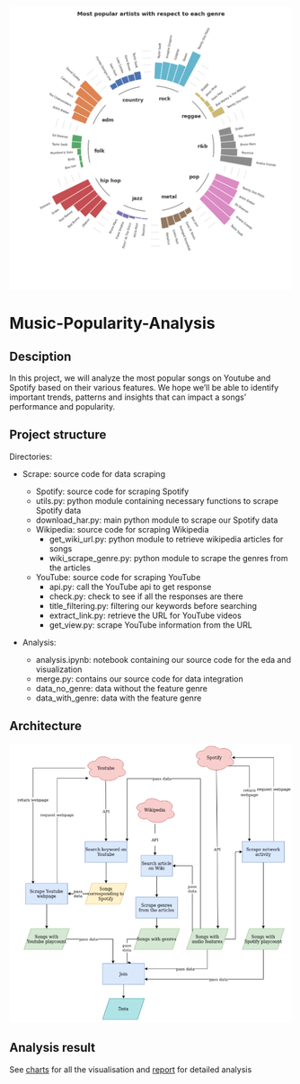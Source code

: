 <p align="center">
  <img width="700" alt="architecture" src="Plot_im/cir_bar.png">
</p>

# Music-Popularity-Analysis
## Desciption
In this project, we will analyze the most popular songs on Youtube and Spotify
based on their various features. We hope we’ll be able to identify important trends, patterns and
insights that can impact a songs’ performance and popularity.
## Project structure
Directories:
 - Scrape: source code for data scraping
   + Spotify: source code for scraping Spotify
    * utils.py: python module containing necessary functions to scrape Spotify data
    * download_har.py: main python module to scrape our Spotify data
   + Wikipedia: source code for scraping Wikipedia
     * get_wiki_url.py: python module to retrieve wikipedia articles for songs
     * wiki_scrape_genre.py: python module to scrape the genres from the articles
   + YouTube: source code for scraping YouTube
     * api.py: call the YouTube api to get response
     * check.py: check to see if all the responses are there
     * title_filtering.py: filtering our keywords before searching
     * extract_link.py: retrieve the URL for YouTube videos
     * get_view.py: scrape YouTube information from the URL
   
 - Analysis: 
   + analysis.ipynb: notebook containing our source code for the eda and visualization 
   + merge.py: contains our source code for data integration
   + data_no_genre: data without the feature genre
   + data_with_genre: data with the feature genre

## Architecture
<p align="center">
  <img width="700" alt="architecture" src="Plot_im/architecture.png">
</p>

## Analysis result
See [charts](Plot_im) for all the visualisation and [report](report.pdf) for detailed analysis
